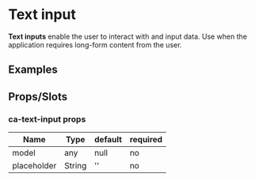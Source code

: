 
# Text input

**Text inputs** enable the user to interact with and input data. Use when the application requires long-form content from the user.


## Examples

<Codepen codePenId="mjEGBK"></Codepen>

## Props/Slots

### ca-text-input props

| Name | Type | default | required |
| ------ | ----------- | ------ | -----|
| model   | any  | null  | no | 
| placeholder   | String  | ''  | no | 